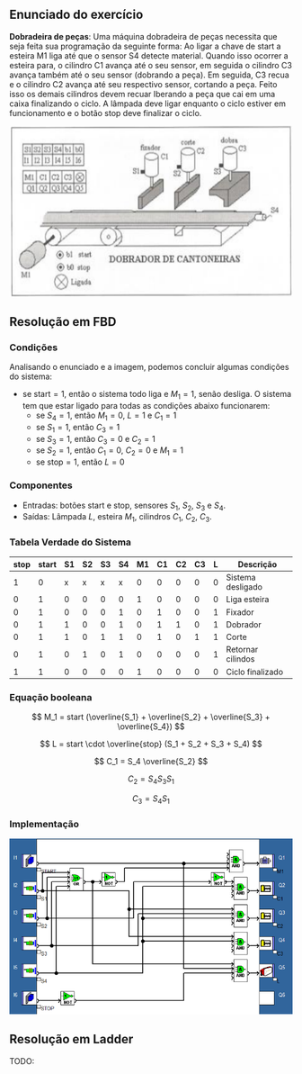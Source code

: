## Enunciado do exercício

**Dobradeira de peças**: Uma máquina dobradeira de peças necessita que seja feita sua programação da seguinte forma: Ao ligar a chave de start a esteira M1 liga até que o sensor S4 detecte material. Quando isso ocorrer a esteira para, o cilindro C1 avança até o seu sensor, em seguida o cilindro C3 avança também até o seu sensor (dobrando a peça). Em seguida, C3 recua e o cilindro C2 avança até seu respectivo sensor, cortando a peça. Feito isso os demais cilindros devem recuar Iberando a peça que cai em uma caixa finalizando o ciclo. A lâmpada deve ligar enquanto o ciclo estiver em funcionamento e o botão stop deve finalizar o ciclo.

![enunciado do exercicio](imgs/enunciado.png)

## Resolução em FBD

### Condições

Analisando o enunciado e a imagem, podemos concluir algumas condições do sistema:

- se $\text{start} = 1$, então o sistema todo liga e $M_1 = 1$, senão desliga. O sistema tem que estar ligado para todas as condições abaixo funcionarem:
  - se $S_4 = 1$, então $M_1 = 0$, $L = 1$ e $C_1 = 1$
  - se $S_1 = 1$, então $C_3 = 1$
  - se $S_3 = 1$, então $C_3 = 0$ e $C_2 = 1$
  - se $S_2 = 1$, então $C_1 = 0$, $C_2 = 0$ e $M_1 = 1$
  - se $\text{stop} = 1$, então $L = 0$

### Componentes

- Entradas: botões start e stop, sensores $S_1$, $S_2$, $S_3$ e $S_4$.
- Saídas: Lâmpada $L$, esteira $M_1$, cilindros $C_1$, $C_2$, $C_3$.

### Tabela Verdade do Sistema

| stop | start | S1 | S2 | S3 | S4 | M1 | C1 | C2 | C3 | L | Descrição         |
| ---- | ----- | -- | -- | -- | -- | -- | -- | -- | -- | - | ----------------- |
| 1    | 0     | x  | x  | x  | x  | 0  | 0  | 0  | 0  | 0 | Sistema desligado |
| 0    | 1     | 0  | 0  | 0  | 0  | 1  | 0  | 0  | 0  | 0 | Liga esteira      |
| 0    | 1     | 0  | 0  | 0  | 1  | 0  | 1  | 0  | 0  | 1 | Fixador           |
| 0    | 1     | 1  | 0  | 0  | 1  | 0  | 1  | 1  | 0  | 1 | Dobrador          |
| 0    | 1     | 1  | 0  | 1  | 1  | 0  | 1  | 0  | 1  | 1 | Corte             |
| 0    | 1     | 0  | 1  | 0  | 1  | 0  | 0  | 0  | 0  | 1 | Retornar cilindos |
| 1    | 1     | 0  | 0  | 0  | 0  | 1  | 0  | 0  | 0  | 0 | Ciclo finalizado  |

### Equação booleana

$$ M_1 = start (\overline{S_1} + \overline{S_2} + \overline{S_3} + \overline{S_4}) $$

$$ L = start \cdot \overline{stop} (S_1 + S_2 + S_3 + S_4) $$

$$ C_1 = S_4 \overline{S_2} $$

$$ C_2 = S_4 S_3 S_1 $$

$$ C_3 = S_4 S_1 $$

### Implementação

![resolução em fdb](imgs/fdb.png)

## Resolução em Ladder

TODO:
